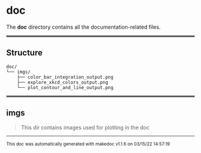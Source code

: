 # doc

The **doc** directory contains all the documentation-related files.
<hr style="border:2px solid gray"> </hr>

## Structure 
```
doc/
└── imgs/
    ├── color_bar_integration_output.png
    ├── explore_xkcd_colors_output.png
    └── plot_contour_and_line_output.png
```

<hr style="border:2px solid gray"> </hr>

## imgs
>
>This dir contains images used for plotting in the doc
---




<sub>This doc was automatically generated with makedoc v1.1.6 on  03/15/22 14:57:19 